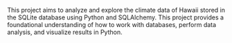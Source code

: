 This project aims to analyze and explore the climate data of Hawaii stored in the SQLite database using Python and SQLAlchemy. This project provides a foundational understanding of how to work with databases, perform data analysis, and visualize results in Python.
